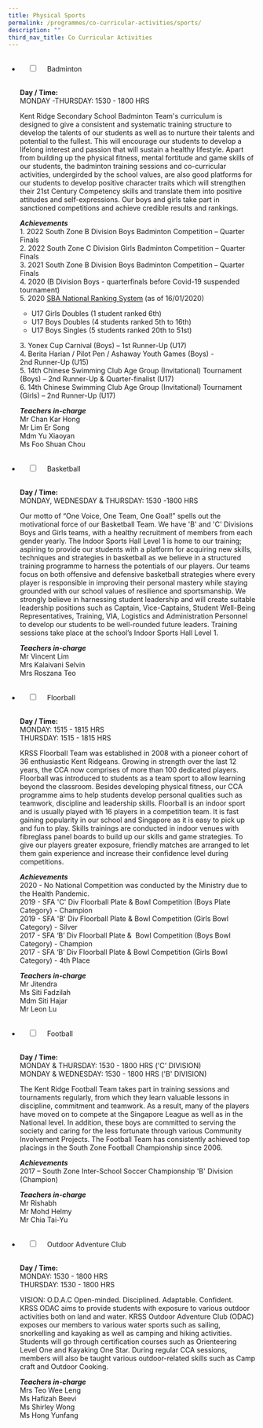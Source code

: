 ```yaml
---
title: Physical Sports
permalink: /programmes/co-curricular-activities/sports/
description: ""
third_nav_title: Co Curricular Activities
---
```


<ul class="jekyllcodex_accordion">  
  <li>  
    <input type="checkbox" id="accordion1">  
    <label for="accordion1">Badminton</label>  
    <div>  
      <p><strong>Day / Time:</strong><br>MONDAY -THURSDAY: 1530 - 1800 HRS </p>
<p>Kent Ridge Secondary School Badminton Team&#39;s curriculum is designed to give a consistent and systematic training structure to develop the talents of our students as well as to nurture their talents and potential to the fullest. This will encourage our students to develop a lifelong interest and passion that will sustain a healthy lifestyle. Apart from building up the physical fitness, mental fortitude and game skills of our students, the badminton training sessions and co-curricular activities, undergirded by the school values, are also good platforms for our students to develop positive character traits which will strengthen their 21st Century Competency skills and translate them into positive attitudes and self-expressions. Our boys and girls take part in sanctioned competitions and achieve credible results and rankings.</p>
<p><strong><em>Achievements</em></strong><br>1. 2022 South Zone B Division Boys Badminton Competition – Quarter Finals<br>2. 2022 South Zone C Division Girls Badminton Competition – Quarter Finals<br>3. 2021 South Zone B Division Boys Badminton Competition – Quarter Finals<br>4. 2020 (B Division Boys - quarterfinals before Covid-19 suspended tournament)<br>5. 2020 <a href="https://sba.tournamentsoftware.com/ranking/ranking.aspx?rid=266">SBA National Ranking System</a> (as of 16/01/2020)</p>
<ul>
<li>U17 Girls Doubles (1 student ranked 6th)</li>
<li>U17 Boys Doubles (4 students ranked 5th to 16th)</li>
<li>U17 Boys Singles (5 students ranked 20th to 51st)</li>
</ul>
<p>3. Yonex Cup Carnival (Boys) – 1st Runner-Up (U17)<br>4. Berita Harian / Pilot Pen / Ashaway Youth Games (Boys) - 2nd Runner-Up (U15)<br>5. 14th Chinese Swimming Club Age Group (Invitational) Tournament (Boys) – 2nd Runner-Up &amp; Quarter-finalist (U17)<br>6. 14th Chinese Swimming Club Age Group (Invitational) Tournament (Girls) – 2nd Runner-Up (U17)</p>
<p><strong><em>Teachers in-charge</em></strong><br>Mr Chan Kar Hong<br>Mr Lim Er Song<br>Mdm Yu Xiaoyan<br>Ms Foo Shuan Chou</p>  
    </div>  
</li>  
<li>  
    <input type="checkbox" id="accordion2">  
    <label for="accordion2">Basketball</label>  
    <div>  
      <p><strong>Day / Time:</strong><br>MONDAY, WEDNESDAY & THURSDAY: 1530 -1800 HRS</p>
<p>Our motto of “One Voice, One Team, One Goal!” spells out the motivational force of our Basketball Team. We have &#39;B&#39; and &#39;C&#39; Divisions Boys and Girls teams, with a healthy recruitment of members from each gender yearly. The Indoor Sports Hall Level 1 is home to our training; aspiring to provide our students with a platform for acquiring new skills, techniques and strategies in basketball as we believe in a structured training programme to harness the potentials of our players. Our teams focus on both offensive and defensive basketball strategies where every player is responsible in improving their personal mastery while staying grounded with our school values of resilience and sportsmanship. We strongly believe in harnessing student leadership and will create suitable leadership positions such as Captain, Vice-Captains, Student Well-Being Representatives, Training, VIA, Logistics and Administration Personnel to develop our students to be well-rounded future leaders. Training sessions take place at the school’s Indoor Sports Hall Level 1.</p>
<p><strong><em>Teachers in-charge</em></strong><br>Mr Vincent Lim<br>Mrs Kalaivani Selvin<br>Mrs Roszana Teo</p>  
    </div>  
</li>  
<li>  
    <input type="checkbox" id="accordion3">  
    <label for="accordion3">Floorball</label>  
    <div>  
      <p><strong>Day / Time:</strong><br>MONDAY: 1515 - 1815 HRS<br>THURSDAY: 1515 - 1815 HRS</p>
<p>KRSS Floorball Team was established in 2008 with a pioneer cohort of 36 enthusiastic Kent Ridgeans. Growing in strength over the last 12 years, the CCA now comprises of more than 100 dedicated players. Floorball was introduced to students as a team sport to allow learning beyond the classroom. Besides developing physical fitness, our CCA programme aims to help students develop personal qualities such as teamwork, discipline and leadership skills. Floorball is an indoor sport and is usually played with 16 players in a competition team. It is fast gaining popularity in our school and Singapore as it is easy to pick up and fun to play. Skills trainings are conducted in indoor venues with fibreglass panel boards to build up our skills and game strategies. To give our players greater exposure, friendly matches are arranged to let them gain experience and increase their confidence level during competitions.</p>
<p><strong><em>Achievements</em></strong><br>2020 - No National Competition was conducted by the Ministry due to the Health Pandemic.<br>2019 - SFA &#39;C&#39; Div Floorball Plate &amp; Bowl Competition (Boys Plate Category) - Champion<br>2019 - SFA &#39;B&#39; Div Floorball Plate &amp; Bowl Competition (Girls Bowl Category) - Silver<br>2017 - SFA ‘B’ Div Floorball Plate &amp;  Bowl Competition (Boys Bowl Category) - Champion<br>2017 - SFA ‘B’ Div Floorball Plate &amp; Bowl Competition (Girls Bowl Category) - 4th Place</p>
<p><strong><em>Teachers in-charge</em></strong><br>Mr Jitendra<br>Ms Siti Fadzilah<br>Mdm Siti Hajar<br>Mr Leon Lu</p>  
    </div>  
</li>  
<li>  
    <input type="checkbox" id="accordion4">  
    <label for="accordion4">Football</label>  
    <div>  
      <p><strong>Day / Time:</strong><br>MONDAY & THURSDAY: 1530 - 1800 HRS ('C' DIVISION)<br>MONDAY & WEDNESDAY: 1530 - 1800 HRS ('B' DIVISION)</p>
<p>The Kent Ridge Football Team takes part in training sessions and tournaments regularly, from which they learn valuable lessons in discipline, commitment and teamwork. As a result, many of the players have moved on to compete at the Singapore League as well as in the National level. In addition, these boys are committed to serving the society and caring for the less fortunate through various Community Involvement Projects. The Football Team has consistently achieved top placings in the South Zone Football Championship since 2006.</p>
<p><strong><em>Achievements</em></strong><br>2017 – South Zone Inter-School Soccer Championship &#39;B&#39; Division (Champion)</p>
<p><strong><em>Teachers in-charge</em></strong><br>Mr Rishabh<br>Mr Mohd Helmy<br>Mr Chia Tai-Yu</p>  
    </div>  
</li>  
<li>  
    <input type="checkbox" id="accordion5">  
    <label for="accordion5">Outdoor Adventure Club</label>  
    <div>  
      <p><strong>Day / Time:</strong><br>MONDAY: 1530 - 1800 HRS<br>THURSDAY: 1530 - 1800 HRS</p>
<p>VISION: O.D.A.C  
Open-minded. Disciplined. Adaptable. Confident. <br>KRSS ODAC aims to provide students with exposure to various outdoor activities both on land and water. KRSS Outdoor Adventure Club (ODAC) exposes our members to various water sports such as sailing, snorkelling and kayaking as well as camping and hiking activities. Students will go through certification courses such as Orienteering Level One and Kayaking One Star. During regular CCA sessions, members will also be taught various outdoor-related skills such as Camp craft and Outdoor Cooking.</p>
<p><strong><em>Teachers in-charge</em></strong><br>Mrs Teo Wee Leng<br>Ms Hafizah Beevi<br>Ms Shirley Wong<br>Ms Hong Yunfang</p>  
    </div>  
</li>  
</ul>
